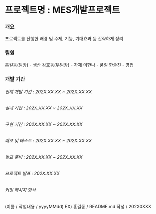 # 프로젝트명 : MES개발프로젝트
### 개요
프로젝트를 진행한 배경 및 주제, 기능, 기대효과 등 간략하게 정리

### 팀원
홍길동(팀장) - 생산
강호동(부팀장) - 자재
이한나 - 품질
한솔진 - 영업
### 개발 기간
###### 전체 개발 기간 : 202X.XX.XX ~ 202X.XX.XX
###### 설계 기간 : 202X.XX.XX ~ 202X.XX.XX
###### 구현 기간 : 202X.XX.XX ~ 202X.XX.XX
###### 배포 및 테스트 : 202X.XX.XX ~ 202X.XX.XX
###### 발표 준비 : 202X.XX.XX ~ 202X.XX.XX
###### 프로젝트 발표 : 202X.XX.XX
###### 커밋 메시지 형식
(이름 / 작업내용 / yyyyMMdd)
EX) 홍길동 / README.md 작성 / 202X0XXX
